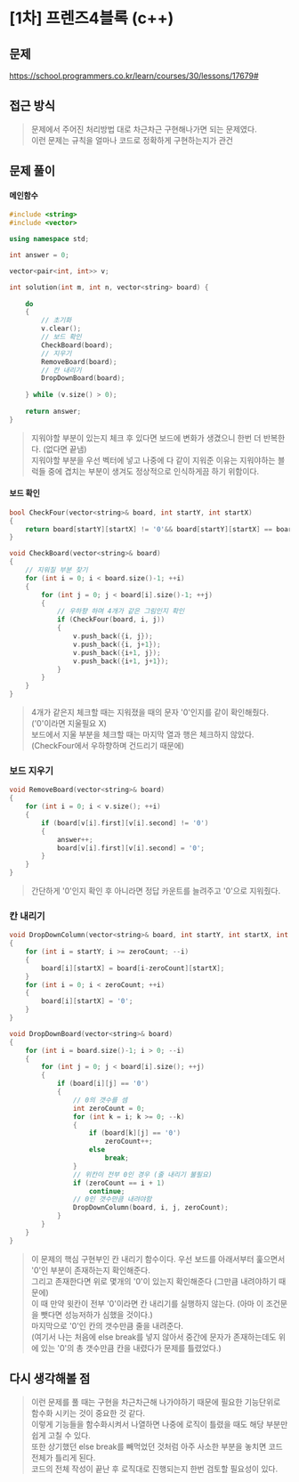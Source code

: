 # [1차] 프렌즈4블록 (c++)
## 문제 
https://school.programmers.co.kr/learn/courses/30/lessons/17679#
## 접근 방식
> 문제에서 주어진 처리방법 대로 차근차근 구현해나가면 되는 문제였다.    
> 이런 문제는 규칙을 얼마나 코드로 정확하게 구현하는지가 관건

## 문제 풀이
#### 메인함수
```c++
#include <string>
#include <vector>

using namespace std;

int answer = 0;

vector<pair<int, int>> v;

int solution(int m, int n, vector<string> board) {
    
    do
    {
        // 초기화
        v.clear();
        // 보드 확인
        CheckBoard(board);
        // 지우기
        RemoveBoard(board);
        // 칸 내리기
        DropDownBoard(board);
        
    } while (v.size() > 0);
    
    return answer;
}
```
> 지워야할 부분이 있는지 체크 후 있다면 보드에 변화가 생겼으니 한번 더 반복한다. (없다면 끝냄)   
> 지워야할 부분을 우선 벡터에 넣고 나중에 다 같이 지워준 이유는 지워야하는 블럭들 중에 겹치는 부분이 생겨도 정상적으로 인식하게끔 하기 위함이다.

#### 보드 확인
```c++
bool CheckFour(vector<string>& board, int startY, int startX)
{
    return board[startY][startX] != '0'&& board[startY][startX] == board[startY+1][startX] && board[startY][startX] == board[startY][startX+1] && board[startY][startX] == board[startY+1][startX+1];
}

void CheckBoard(vector<string>& board)
{
    // 지워질 부분 찾기
    for (int i = 0; i < board.size()-1; ++i)
    {
        for (int j = 0; j < board[i].size()-1; ++j)
        {
            // 우하향 하며 4개가 같은 그림인지 확인
            if (CheckFour(board, i, j))
            {
                v.push_back({i, j});
                v.push_back({i, j+1});
                v.push_back({i+1, j});
                v.push_back({i+1, j+1});
            }
        }
    }
}
```
> 4개가 같은지 체크할 때는 지워졌을 때의 문자 '0'인지를 같이 확인해줬다. ('0'이라면 지울필요 X)     
> 보드에서 지울 부분을 체크할 때는 마지막 열과 행은 체크하지 않았다. (CheckFour에서 우하향하며 건드리기 때문에)

### 보드 지우기
```c++
void RemoveBoard(vector<string>& board)
{
    for (int i = 0; i < v.size(); ++i)
    {
        if (board[v[i].first][v[i].second] != '0')
        {
            answer++;
            board[v[i].first][v[i].second] = '0';
        }
    }
}
```
> 간단하게 '0'인지 확인 후 아니라면 정답 카운트를 늘려주고 '0'으로 지워줬다.

### 칸 내리기
``` c++
void DropDownColumn(vector<string>& board, int startY, int startX, int zeroCount)
{
    for (int i = startY; i >= zeroCount; --i)
    {
        board[i][startX] = board[i-zeroCount][startX];
    }
    for (int i = 0; i < zeroCount; ++i)
    {
        board[i][startX] = '0';
    }
}

void DropDownBoard(vector<string>& board)
{
    for (int i = board.size()-1; i > 0; --i)
    {
        for (int j = 0; j < board[i].size(); ++j)
        {
            if (board[i][j] == '0')
            {
                // 0의 갯수를 셈
                int zeroCount = 0;
                for (int k = i; k >= 0; --k)
                {
                    if (board[k][j] == '0')
                        zeroCount++;
                    else
                        break;
                }
                // 위칸이 전부 0인 경우 (줄 내리기 불필요)
                if (zeroCount == i + 1)
                    continue;
                // 0인 갯수만큼 내려야함
                DropDownColumn(board, i, j, zeroCount);
            }
        }
    }
}
```
> 이 문제의 핵심 구현부인 칸 내리기 함수이다. 우선 보드를 아래서부터 훑으면서 '0'인 부분이 존재하는지 확인해준다.   
>그리고 존재한다면 위로 몇개의 '0'이 있는지 확인해준다 (그만큼 내려야하기 때문에)   
>이 때 만약 윗칸이 전부 '0'이라면 칸 내리기를 실행하지 않는다. (아마 이 조건문을 뺏다면 성능저하가 심했을 것이다.)  
>마지막으로 '0'인 칸의 갯수만큼 줄을 내려준다.  
>(여기서 나는 처음에 else break를 넣지 않아서 중간에 문자가 존재하는데도 위에 있는 '0'의 총 갯수만큼 칸을 내렸다가 문제를 틀렸었다.)

## 다시 생각해볼 점
> 이런 문제를 풀 때는 구현을 차근차근해 나가야하기 때문에 필요한 기능단위로 함수화 시키는 것이 중요한 것 같다.  
> 이렇게 기능들을 함수화시켜서 나열하면 나중에 로직이 틀렸을 때도 해당 부분만 쉽게 고칠 수 있다.    
> 또한 상기했던 else break를 빼먹었던 것처럼 아주 사소한 부분을 놓치면 코드 전체가 틀리게 된다.     
> 코드의 전체 작성이 끝난 후 로직대로 진행되는지 한번 검토할 필요성이 있다.